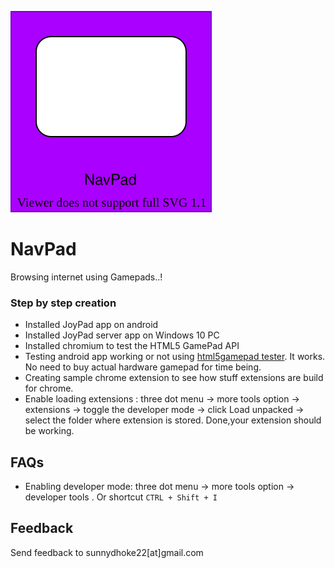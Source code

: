 ![Navigate + GamePad](Assets/logo/NavPad-logo.svg)
# NavPad

Browsing internet using Gamepads..!

### Step by step creation

- Installed JoyPad app on android
- Installed JoyPad server app on Windows 10 PC
- Installed chromium to test the HTML5 GamePad API
- Testing android app working or not using [html5gamepad tester](https://html5gamepad.com/). It works. No need to buy actual hardware gamepad for time being.
- Creating sample chrome extension to see how stuff extensions are build for chrome.
- Enable loading extensions : three dot menu -> more tools option -> extensions -> toggle the developer mode -> click Load unpacked -> select the folder where extension is stored. Done,your extension should be working.
## FAQs
- Enabling developer mode: three dot menu -> more tools option -> developer tools . Or shortcut `CTRL + Shift + I`


## Feedback

Send feedback to sunnydhoke22[at]gmail.com
